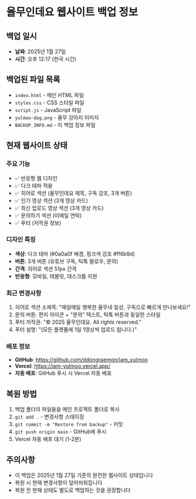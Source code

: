 # 율무인데요 웹사이트 백업 정보

## 백업 일시
- **날짜**: 2025년 1월 27일
- **시간**: 오후 12:17 (한국 시간)

## 백업된 파일 목록
- `index.html` - 메인 HTML 파일
- `styles.css` - CSS 스타일 파일
- `script.js` - JavaScript 파일
- `yulmoo-dog.png` - 율무 강아지 이미지
- `BACKUP_INFO.md` - 이 백업 정보 파일

## 현재 웹사이트 상태

### 주요 기능
- ✅ 반응형 웹 디자인
- ✅ 다크 테마 적용
- ✅ 히어로 섹션 (율무인데요 제목, 구독 강조, 3개 버튼)
- ✅ 인기 영상 섹션 (3개 영상 카드)
- ✅ 최신 업로드 영상 섹션 (3개 영상 카드)
- ✅ 문의하기 섹션 (이메일 연락)
- ✅ 푸터 (저작권 정보)

### 디자인 특징
- **색상**: 다크 테마 (#0a0a0f 배경, 핑크색 강조 #ff6b9d)
- **버튼**: 3개 버튼 (유튜브 구독, 틱톡 팔로우, 문의)
- **간격**: 히어로 섹션 51px 간격
- **반응형**: 모바일, 태블릿, 데스크톱 지원

### 최근 변경사항
1. 히어로 섹션 소제목: "매일매일 행복한 율무네 일상, 구독으로 빠르게 만나보세요!"
2. 문의 버튼: 편지 아이콘 + "문의" 텍스트, 틱톡 버튼과 동일한 스타일
3. 푸터 저작권: "© 2025 율무인데요. All rights reserved."
4. 푸터 설명: "(모든 플랫폼에 1일 1영상씩 업로드 됩니다.)"

### 배포 정보
- **GitHub**: https://github.com/ddongraemon/iam_yulmoo
- **Vercel**: https://iam-yulmoo.vercel.app/
- **자동 배포**: GitHub 푸시 시 Vercel 자동 배포

## 복원 방법
1. 백업 폴더의 파일들을 메인 프로젝트 폴더로 복사
2. `git add .` - 변경사항 스테이징
3. `git commit -m "Restore from backup"` - 커밋
4. `git push origin main` - GitHub에 푸시
5. Vercel 자동 배포 대기 (1-2분)

## 주의사항
- 이 백업은 2025년 1월 27일 기준의 완전한 웹사이트 상태입니다
- 복원 시 현재 변경사항이 덮어씌워집니다
- 복원 전 현재 상태도 별도로 백업하는 것을 권장합니다
